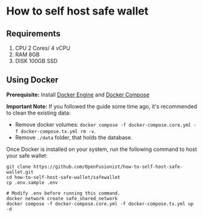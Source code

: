 # How to self host safe wallet



## Requirements

1. CPU     2 Cores/ 4 vCPU
2. RAM    8GB
3. DISK    100GB SSD



## Using Docker

**Prerequisite:** Install [Docker Engine](https://docs.docker.com/engine/) and [Docker Compose](https://docs.docker.com/compose/install)

**Important Note:** If you followed the guide some time ago, it's recommended to clean the existing data:

- Remove docker volumes: `docker compose -f docker-compose.core.yml -f docker-compose.tx.yml rm -v`.
- Remove `./data` folder, that holds the database.



Once Docker is installed on your system, run the following command to host your safe wallet:

```shell
git clone https://github.com/OpenFusionist/how-to-self-host-safe-wallet.git
cd how-to-self-host-safe-wallet/safewallet
cp .env.sample .env

# Modify .env before running this command.
docker network create safe_shared_network
docker compose -f docker-compose.core.yml -f docker-compose.tx.yml up -d
```
